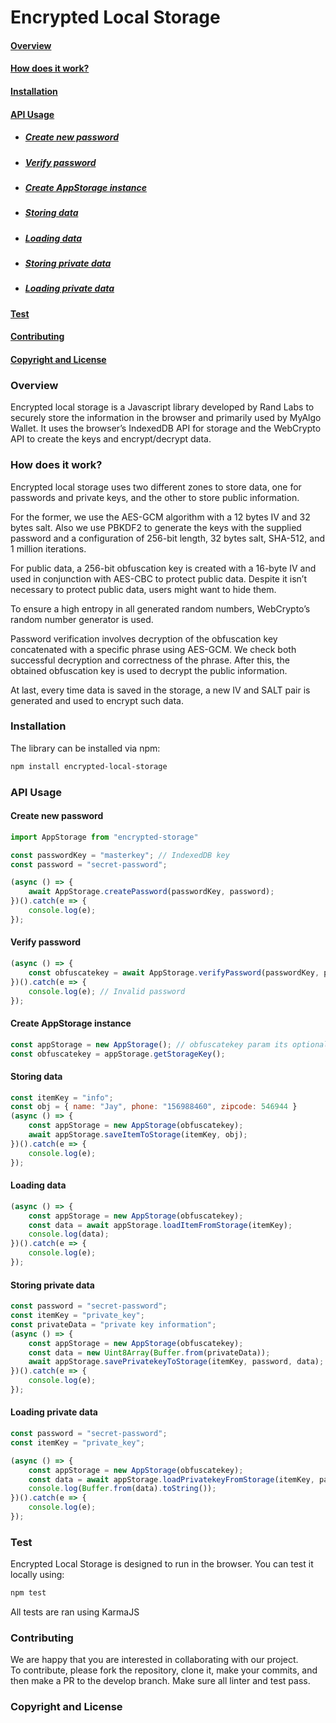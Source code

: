 # Encrypted Local Storage  

#### [Overview](#Overview)
#### [How does it work?](#How-does-it-work?)
#### [Installation](#Installation)
#### [API Usage](#API-Usage)
- ##### [Create new password](#Create-new-password)
- ##### [Verify password](#Verify-password)
- ##### [Create AppStorage instance](#Create-AppStorage-instance)
- ##### [Storing data](#Storing-data)
- ##### [Loading data](#Loading-data)
- ##### [Storing private data](#Storing-private-data)
- ##### [Loading private data](#Loading-private-data)
#### [Test](#Test)
#### [Contributing](#Contributing)
#### [Copyright and License](#Copyright-and-License)

### Overview  
Encrypted local storage is a Javascript library developed by Rand Labs to securely store the information in the browser and primarily used by MyAlgo Wallet. It uses the browser’s IndexedDB API for storage and the WebCrypto API to create the keys and encrypt/decrypt data.

### How does it work?  

Encrypted local storage uses two different zones to store data, one for passwords and private keys, and the other to store public information.

For the former, we use the AES-GCM algorithm with a 12 bytes IV and 32 bytes salt. Also we use PBKDF2 to generate the keys with the supplied password and a configuration of 256-bit length, 32 bytes salt, SHA-512, and 1 million iterations.  

For public data, a 256-bit obfuscation key is created with a 16-byte IV and used in conjunction with AES-CBC to protect public data. Despite it isn’t necessary to protect public data, users might want to hide them.

To ensure a high entropy in all generated random numbers, WebCrypto’s random number generator is used.

Password verification involves decryption of the obfuscation key concatenated with a specific phrase using AES-GCM. We check both successful decryption and correctness of the phrase. After this, the obtained obfuscation key is used to decrypt the public information.

At last, every time data is saved in the storage, a new IV and SALT pair is generated and used to encrypt such data.

### Installation  

The library can be installed via npm:
```sh
npm install encrypted-local-storage
```

### API Usage  

#### Create new password  

```js
import AppStorage from "encrypted-storage"

const passwordKey = "masterkey"; // IndexedDB key
const password = "secret-password";

(async () => {
    await AppStorage.createPassword(passwordKey, password);
})().catch(e => {
    console.log(e);
});
```

#### Verify password  
```js
(async () => {
    const obfuscatekey = await AppStorage.verifyPassword(passwordKey, password);
})().catch(e => {
    console.log(e); // Invalid password
});
```

#### Create AppStorage instance  

```js
const appStorage = new AppStorage(); // obfuscatekey param its optional
const obfuscatekey = appStorage.getStorageKey();
```

#### Storing data  

```js
const itemKey = "info";
const obj = { name: "Jay", phone: "156988460", zipcode: 546944 }
(async () => {
    const appStorage = new AppStorage(obfuscatekey);
    await appStorage.saveItemToStorage(itemKey, obj);
})().catch(e => {
    console.log(e);
});
```

#### Loading data  

```js
(async () => {
    const appStorage = new AppStorage(obfuscatekey);
    const data = await appStorage.loadItemFromStorage(itemKey);
    console.log(data);
})().catch(e => {
    console.log(e);
});
```

#### Storing private data  

```js
const password = "secret-password";
const itemKey = "private_key";
const privateData = "private key information";
(async () => {
    const appStorage = new AppStorage(obfuscatekey);
    const data = new Uint8Array(Buffer.from(privateData));
    await appStorage.savePrivatekeyToStorage(itemKey, password, data);
})().catch(e => {
    console.log(e);
});
```

#### Loading private data  

```js
const password = "secret-password";
const itemKey = "private_key";

(async () => {
    const appStorage = new AppStorage(obfuscatekey);
    const data = await appStorage.loadPrivatekeyFromStorage(itemKey, password, data);
    console.log(Buffer.from(data).toString());
})().catch(e => {
    console.log(e);
});
```

### Test  

Encrypted Local Storage is designed to run in the browser. You can test it locally using:  
```sh
npm test
```  
All tests are ran using KarmaJS

### Contributing  

We are happy that you are interested in collaborating with our project.  
To contribute, please fork the repository, clone it, make your commits, and then make a PR to the develop branch. Make sure all linter and test pass.

### Copyright and License  
